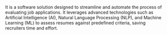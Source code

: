 It is a software solution designed to streamline and automate the process of evaluating job applications. It leverages advanced technologies such as Artificial Intelligence (AI), Natural Language Processing (NLP), and Machine Learning (ML) to assess resumes against predefined criteria, saving recruiters time and effort.
